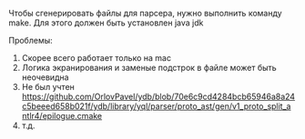 Чтобы сгенерировать файлы для парсера, нужно выполнить команду make. Для этого должен быть установлен java jdk

Проблемы:
1. Скорее всего работает только на mac
2. Логика экранирования и заменые подстрок в файле может быть неочевидна
3. Не был учтен https://github.com/OrlovPavel/ydb/blob/70e6c9cd4284bcb65946a8a24c5beeed658b021f/ydb/library/yql/parser/proto_ast/gen/v1_proto_split_antlr4/epilogue.cmake
4. т.д.